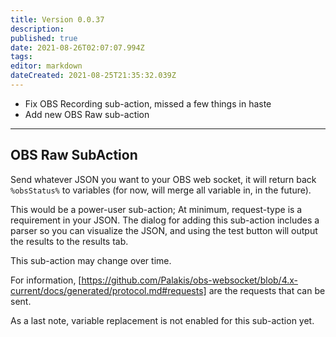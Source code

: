 ```yaml
---
title: Version 0.0.37
description: 
published: true
date: 2021-08-26T02:07:07.994Z
tags: 
editor: markdown
dateCreated: 2021-08-25T21:35:32.039Z
---
```


* Fix OBS Recording sub-action, missed a few things in haste
* Add new OBS Raw sub-action
***
## OBS Raw SubAction
Send whatever JSON you want to your OBS web socket, it will return back `%obsStatus%` to variables (for now, will merge all variable in, in the future).

This would be a power-user sub-action; At minimum, request-type is a requirement in your JSON. The dialog for adding this sub-action includes a parser so you can visualize the JSON, and using the test button will output the results to the results tab.

This sub-action may change over time.

For information, [https://github.com/Palakis/obs-websocket/blob/4.x-current/docs/generated/protocol.md#requests] are the requests that can be sent.

As a last note, variable replacement is not enabled for this sub-action yet.